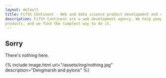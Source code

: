 ```yaml
---
layout: default
title: Fifth Continent - Web and data science product development and consultancy
description: Fifth Continent are a web development agency. We help people turn their ideas into easy to use, thoughtful
products, and we find the simplest way to do it.
---
```


## Sorry

There's nothing here.

{% include image.html url="/assets/img/nothing.jpg" description="Dengmarsh and pylons" %}